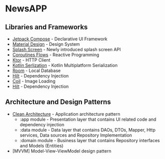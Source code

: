 # NewsAPP

## Libraries and Frameworks

- [Jetpack Compose](https://developer.android.com/jetpack/compose?) - Declarative UI Framework
- [Material Design](https://material.io/design) - Design System
- [Splash Screen](https://developer.android.com/reference/android/window/SplashScreen) - Newly introduced splash screen API
- [Coroutines Flows](https://kotlinlang.org/docs/reference/coroutines/flow.html) - Reactive Programming
- [Ktor](https://ktor.io/) - HTTP Client
- [Kotlin Serlization](https://github.com/Kotlin/kotlinx.serialization) - Kotlin Multiplatform Serialization
- [Room](https://developer.android.com/jetpack/androidx/releases/room) - Local Database
- [Hilt](http://google.github.io/hilt/) - Dependency Injection
- [Coil](https://coil-kt.github.io/coil/compose) - Image Loading
- [Hilt](http://google.github.io/hilt/) - Dependency Injection


## Architecture and Design Patterns
- [Clean Architecture](https://koenig-media.raywenderlich.com/uploads/2019/02/Clean-Architecture-Bob-650x454.png) - Application architecture pattern
	- :app module - Presentation layer that contains UI related code and dependency injection
	- :data module - Data layer that contains DAOs, DTOs, Mapper, Http services, Data sources and Repository Implementation
	- :domain module - Business layer that contains Repository interfaces and Models (Entities)
- [MVVM] Model-View-ViewModel design pattern



